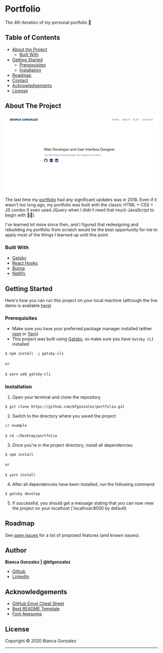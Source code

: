 # Portfolio

The 4th iteration of my personal portfolio :tada:

## Table of Contents

- [About the Project](#about-the-project)
  - [Built With](#built-with)
- [Getting Started](#getting-started)
  - [Prerequisites](#prerequisites)
  - [Installation](#installation)
- [Roadmap](#roadmap)
- [Contact](#contact)
- [Acknowledgements](#acknowledgements)
- [License](#license)

## About The Project

<img src="https://github.com/bfgonzalez/portfolio/blob/master/public/static/thumbnail.png">

The last time my [portfolio](https://bfgonzalez.github.io/) had any significant updates was in 2018. Even if it wasn't too long ago, my portfolio was built with the classic HTML + CSS + JS combo (I even used JQuery when I didn't need that much JavaScript to begin with :woman_facepalming:)

I've learned lot more since then, and I figured that redesigning and rebuilding my portfolio from scratch would be the best opportunity for me to apply most of the things I learned up until this point.

### Built With

- [Gatsby](https://www.gatsbyjs.org/)
- [React Hooks](https://reactjs.org/docs/hooks-intro.html)
- [Bulma](https://bulma.io/)
- [Netlify](https://www.netlify.com/)

## Getting Started

Here's how you can run this project on your local machine (although the live demo is available [here](https://bfgonzalez.netlify.app/))

### Prerequisites

- Make sure you have your preferred package manager installed (either [npm](https://www.npmjs.com/) or [Yarn](https://yarnpkg.com/))
- This project was built using [Gatsby](https://www.gatsbyjs.org/), so make sure you have `Gatsby CLI` installed

```sh
$ npm install -g gatsby-cli

or

$ yarn add gatsby-cli
```

### Installation

1. Open your terminal and clone the repository

```sh
$ git clone https://github.com/bfgonzalez/portfolio.git
```

2. Switch to the directory where you saved the project

```sh
// example

$ cd ~/Desktop/portfolio
```

3. Once you're in the project directory, install all dependencies

```sh
$ npm install

or

$ yarn install
```

4. After all dependencies have been installed, run the following command

```sh
$ gatsby develop
```

5. If successful, you should get a message stating that you can now view the project on your localhost (`localhost:8000 by default)

## Roadmap

See [open issues](https://github.com/bfgonzalez/portfolio/issues) for a list of proposed features (and known issues).

## Author

**Bianca Gonzalez | @bfgonzalez**

- [Github](https://github.com/bfgonzalez)
- [LinkedIn](https://www.linkedin.com/in/bfgonzalez/)

## Acknowledgements

- [GitHub Emoji Cheat Sheet](https://www.webpagefx.com/tools/emoji-cheat-sheet)
- [Best README Template](https://github.com/othneildrew/Best-README-Template)
- [Font Awesome](https://fontawesome.com)

## License

Copyright © 2020 Bianca Gonzalez

---
